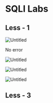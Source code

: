 # SQLI Labs

## Less - 1

![Untitled](SQLI%20Labs%20575885d46e084f1093bcc8ac4f334222/Untitled.png)

No error

![Untitled](SQLI%20Labs%20575885d46e084f1093bcc8ac4f334222/Untitled%201.png)

![Untitled](SQLI%20Labs%20575885d46e084f1093bcc8ac4f334222/Untitled%202.png)

![Untitled](SQLI%20Labs%20575885d46e084f1093bcc8ac4f334222/Untitled%203.png)

## Less - 3